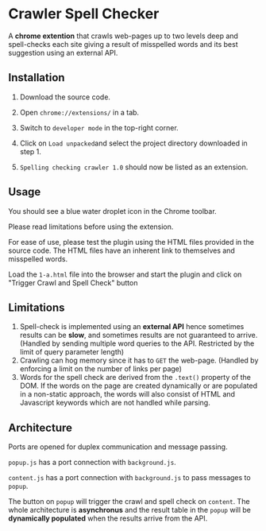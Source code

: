 # Crawler Spell Checker

A <b>chrome extention</b> that crawls web-pages up to two levels deep and spell-checks each site giving a result of misspelled words and its best suggestion using an external API.

## Installation

1. Download the source code.

2. Open `chrome://extensions/` in a tab.

3. Switch to `developer mode` in the top-right corner.

4. Click on `Load unpacked`and select the project directory downloaded in step 1.
5. `Spelling checking crawler 1.0` should now be listed as an extension.

## Usage

You should see a blue water droplet icon in the Chrome toolbar.

Please read limitations before using the extension.

For ease of use, please test the plugin using the HTML files provided in the source code. The HTML files have an inherent link to themselves and misspelled words.

Load the `1-a.html` file into the browser and start the plugin and click on "Trigger Crawl and Spell Check" button


## Limitations

1. Spell-check is implemented using an <b>external API</b> hence sometimes results can be <b>slow</b>, and sometimes results are not guaranteed to arrive. (Handled by sending multiple word queries to the API. Restricted by the limit of query parameter length)
2. Crawling can hog memory since it has to `GET` the web-page. (Handled by enforcing a limit on the number of links per page)
3. Words for the spell check are derived from the `.text()` property of the DOM. If the words on the page are created dynamically or are populated in a non-static approach, the words will also consist of HTML and Javascript keywords which are not handled while parsing.

## Architecture

Ports are opened for duplex communication and message passing.

`popup.js` has a port connection with `background.js`.

`content.js` has a port connection with `background.js` to pass messages to `popup`.

The button on `popup` will trigger the crawl and spell check on `content`. The whole architecture is <b> asynchronus</b> and the result table in the `popup` will be <b> dynamically populated</b> when the results arrive from the API.


